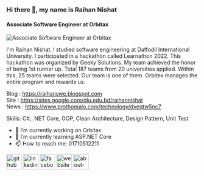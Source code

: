 ### Hi there 👋, my name is Raihan Nishat
#### Associate Software Engineer at Orbitax
![Associate Software Engineer at Orbitax](https://scontent.fdac31-1.fna.fbcdn.net/v/t39.30808-6/325664535_533381595424546_7466734480723056426_n.jpg?stp=cp6_dst-jpg&_nc_cat=105&ccb=1-7&_nc_sid=783fdb&_nc_ohc=Ip0VhX1NwWQAX-BfJtK&_nc_ht=scontent.fdac31-1.fna&oh=00_AfDLWDC4bS9bHK6lyRVGFQJ05y_2CmzigVnhoCZt5yk2IA&oe=658CAAA1)

I'm Raihan Nishat. I studied software engineering at Daffodil International University. I participated in a hackathon called Learnathon 2022. This hackathon was organized by Geeky Solutions. My team achieved the honor of being 1st runner up. Total 187 teams from 20 universities applied. Within this, 25 teams were selected. Our team is one of them. Orbitex manages the entire program and rewards us.

Blog : https://raihanswe.blogspot.com </br>
Site : https://sites.google.com/diu.edu.bd/raihannishat </br>
News : https://www.prothomalo.com/technology/dveqtw5nc7 </br>

Skills: C#, .NET Core, OOP, Clean Architecture, Design Pattern, Unit Test

- 🔭 I’m currently working on Orbitax 
- 🌱 I’m currently learning ASP.NET Core 
- 📫 How to reach me: 01710512211 


[<img src='https://cdn.jsdelivr.net/npm/simple-icons@3.0.1/icons/github.svg' alt='github' height='40'>](https://github.com/raihannishat)  [<img src='https://cdn.jsdelivr.net/npm/simple-icons@3.0.1/icons/linkedin.svg' alt='linkedin' height='40'>](https://www.linkedin.com/in/raihan-nishat-679455163/)  [<img src='https://cdn.jsdelivr.net/npm/simple-icons@3.0.1/icons/facebook.svg' alt='facebook' height='40'>](https://www.facebook.com/raihannishat.bd)  [<img src='https://cdn.jsdelivr.net/npm/simple-icons@3.0.1/icons/icloud.svg' alt='website' height='40'>](https://raihanswe.blogspot.com/)  [<img src='https://cdn.jsdelivr.net/npm/simple-icons@3.0.1/icons/about-dot-me.svg' alt='about-dot-me' height='40'>](https://sites.google.com/diu.edu.bd/raihannishat)  

